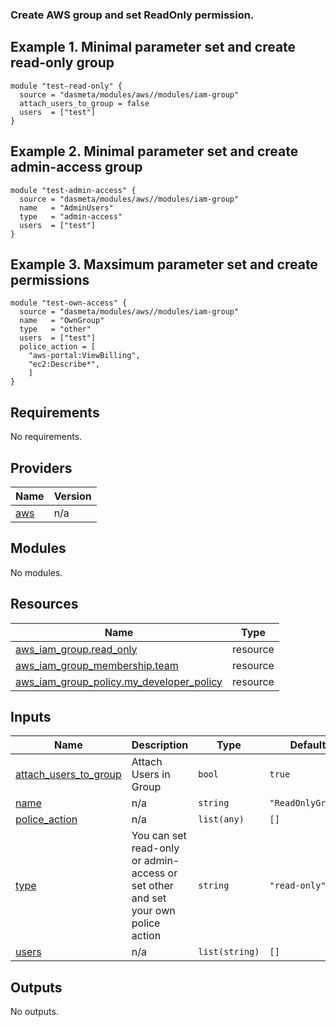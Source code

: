 
### Create AWS group and set ReadOnly permission.

## Example 1. Minimal parameter set and create read-only group

```
module "test-read-only" {
  source = "dasmeta/modules/aws//modules/iam-group"
  attach_users_to_group = false
  users  = ["test"]
}
```

## Example 2. Minimal parameter set and create admin-access group

```
module "test-admin-access" {
  source = "dasmeta/modules/aws//modules/iam-group"
  name   = "AdminUsers"
  type   = "admin-access"
  users  = ["test"]
}
```

## Example 3. Maxsimum parameter set and create permissions

```
module "test-own-access" {
  source = "dasmeta/modules/aws//modules/iam-group"
  name   = "OwnGroup"
  type   = "other"
  users  = ["test"]
  police_action = [ 
    "aws-portal:ViewBilling",
    "ec2:Describe*",
    ]
}
```


<!-- BEGIN_TF_DOCS -->
## Requirements

No requirements.

## Providers

| Name | Version |
|------|---------|
| <a name="provider_aws"></a> [aws](#provider\_aws) | n/a |

## Modules

No modules.

## Resources

| Name | Type |
|------|------|
| [aws_iam_group.read_only](https://registry.terraform.io/providers/hashicorp/aws/latest/docs/resources/iam_group) | resource |
| [aws_iam_group_membership.team](https://registry.terraform.io/providers/hashicorp/aws/latest/docs/resources/iam_group_membership) | resource |
| [aws_iam_group_policy.my_developer_policy](https://registry.terraform.io/providers/hashicorp/aws/latest/docs/resources/iam_group_policy) | resource |

## Inputs

| Name | Description | Type | Default | Required |
|------|-------------|------|---------|:--------:|
| <a name="input_attach_users_to_group"></a> [attach\_users\_to\_group](#input\_attach\_users\_to\_group) | Attach Users in Group | `bool` | `true` | no |
| <a name="input_name"></a> [name](#input\_name) | n/a | `string` | `"ReadOnlyGroup"` | no |
| <a name="input_police_action"></a> [police\_action](#input\_police\_action) | n/a | `list(any)` | `[]` | no |
| <a name="input_type"></a> [type](#input\_type) | You can set read-only or admin-access or set other and set your own police action | `string` | `"read-only"` | no |
| <a name="input_users"></a> [users](#input\_users) | n/a | `list(string)` | `[]` | no |

## Outputs

No outputs.
<!-- END_TF_DOCS -->